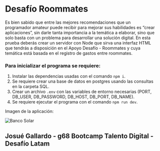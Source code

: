 # Desafío Roommates

Es bien sabido que entre las mejores recomendaciones que un programador amateur puede
recibir para mejorar sus habilidades es “crear aplicaciones”, sin darle tanta importancia a la
temática a elaborar, sino que solo basta con un problema para desarrollar una solución digital.
En esta prueba deberás crear un servidor con Node que sirva una interfaz HTML que tendrás
a disposición en el Apoyo Desafío - Roommates y cuya temática está basada en el registro
de gastos entre roommates.

### Para inicializar el programa se requiere:

1. Instalar las dependencias usadas con el comando `npm i`.
2. Se requiere crear una base de datos en postgres usando las consultas en la carpeta SQL.
3. Crear un archivo `.env` con las variables de entorno necesarias (PORT, DB_USER, DB_PASSWORD, DB_HOST, DB_PORT, DB_NAME).
4. Se requiere ejecutar el programa con el comando `npm run dev`.

Imagen de la aplicación:

![Banco Solar](./screenshot/1.png)

## Josué Gallardo - g68 Bootcamp Talento Digital - Desafío Latam
